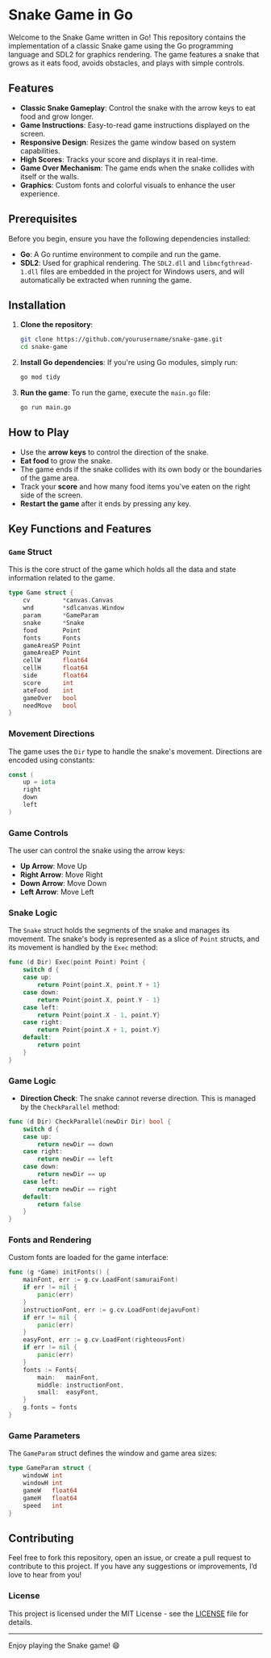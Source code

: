 # Snake Game in Go

Welcome to the Snake Game written in Go! This repository contains the implementation of a classic Snake game using the Go programming language and SDL2 for graphics rendering. The game features a snake that grows as it eats food, avoids obstacles, and plays with simple controls.

## Features

- **Classic Snake Gameplay**: Control the snake with the arrow keys to eat food and grow longer.
- **Game Instructions**: Easy-to-read game instructions displayed on the screen.
- **Responsive Design**: Resizes the game window based on system capabilities.
- **High Scores**: Tracks your score and displays it in real-time.
- **Game Over Mechanism**: The game ends when the snake collides with itself or the walls.
- **Graphics**: Custom fonts and colorful visuals to enhance the user experience.

## Prerequisites

Before you begin, ensure you have the following dependencies installed:

- **Go**: A Go runtime environment to compile and run the game.
- **SDL2**: Used for graphical rendering. The `SDL2.dll` and `libmcfgthread-1.dll` files are embedded in the project for Windows users, and will automatically be extracted when running the game.

## Installation

1. **Clone the repository**:
    ```bash
    git clone https://github.com/yourusername/snake-game.git
    cd snake-game
    ```

2. **Install Go dependencies**:
   If you're using Go modules, simply run:
    ```bash
    go mod tidy
    ```

3. **Run the game**:
   To run the game, execute the `main.go` file:
    ```bash
    go run main.go
    ```

## How to Play

- Use the **arrow keys** to control the direction of the snake.
- **Eat food** to grow the snake.
- The game ends if the snake collides with its own body or the boundaries of the game area.
- Track your **score** and how many food items you've eaten on the right side of the screen.
- **Restart the game** after it ends by pressing any key.

## Key Functions and Features

### `Game` Struct
This is the core struct of the game which holds all the data and state information related to the game.
```go
type Game struct {
    cv         *canvas.Canvas
    wnd        *sdlcanvas.Window
    param      *GameParam
    snake      *Snake
    food       Point
    fonts      Fonts
    gameAreaSP Point
    gameAreaEP Point
    cellW      float64
    cellH      float64
    side       float64
    score      int
    ateFood    int
    gameOver   bool
    needMove   bool
}
```

### Movement Directions
The game uses the `Dir` type to handle the snake's movement. Directions are encoded using constants:
```go
const (
    up = iota
    right
    down
    left
)
```

### Game Controls
The user can control the snake using the arrow keys:
- **Up Arrow**: Move Up
- **Right Arrow**: Move Right
- **Down Arrow**: Move Down
- **Left Arrow**: Move Left

### Snake Logic
The `Snake` struct holds the segments of the snake and manages its movement. The snake's body is represented as a slice of `Point` structs, and its movement is handled by the `Exec` method:
```go
func (d Dir) Exec(point Point) Point {
    switch d {
    case up:
        return Point{point.X, point.Y + 1}
    case down:
        return Point{point.X, point.Y - 1}
    case left:
        return Point{point.X - 1, point.Y}
    case right:
        return Point{point.X + 1, point.Y}
    default:
        return point
    }
}
```

### Game Logic
- **Direction Check**: The snake cannot reverse direction. This is managed by the `CheckParallel` method:
```go
func (d Dir) CheckParallel(newDir Dir) bool {
    switch d {
    case up:
        return newDir == down
    case right:
        return newDir == left
    case down:
        return newDir == up
    case left:
        return newDir == right
    default:
        return false
    }
}
```

### Fonts and Rendering
Custom fonts are loaded for the game interface:
```go
func (g *Game) initFonts() {
    mainFont, err := g.cv.LoadFont(samuraiFont)
    if err != nil {
        panic(err)
    }
    instructionFont, err := g.cv.LoadFont(dejavuFont)
    if err != nil {
        panic(err)
    }
    easyFont, err := g.cv.LoadFont(righteousFont)
    if err != nil {
        panic(err)
    }
    fonts := Fonts{
        main:   mainFont,
        middle: instructionFont,
        small:  easyFont,
    }
    g.fonts = fonts
}
```

### Game Parameters
The `GameParam` struct defines the window and game area sizes:
```go
type GameParam struct {
    windowW int
    windowH int
    gameW   float64
    gameH   float64
    speed   int
}
```

## Contributing

Feel free to fork this repository, open an issue, or create a pull request to contribute to this project. If you have any suggestions or improvements, I’d love to hear from you!

### License

This project is licensed under the MIT License - see the [LICENSE](LICENSE) file for details.

---

Enjoy playing the Snake game! 😄